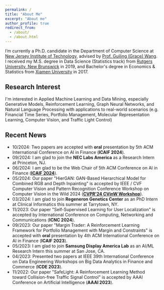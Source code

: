 ```yaml
---
permalink: /
title: "About Me"
excerpt: "About me"
author_profile: true
redirect_from: 
  - /about/
  - /about.html
---
```


I’m currently a Ph.D. candidate in the Department of Computer Science at [New Jersey Institute of Technology](https://www.njit.edu), advised by [Prof. Guiling (Grace) Wang](https://web.njit.edu/~gwang/). I received my M.S. degree in Data Science (Statistics track) from [Rutgers University, New Brunswick](https://newbrunswick.rutgers.edu) in 2019, and Bachelor's degree in Economics & Statistics from [Xiamen University](https://en.xmu.edu.cn/main.htm) in 2017.

## Research Interest
I'm interested in Applied Machine Learning and Data Mining, especially Generative Models, Reinforcement Learning, Graph Neural Networks, and Natural Language Processing with applications to real-world scenarios (e.g. Financial Time Series, Portfolio Management, Molecular Representation Learning, Computer Vision, and Traffic Light Control)

## Recent News
* 10/2024: Two papers are accepted with **oral** presentation by 5th ACM International Conference on AI in Finance (**ICAIF 2024**).
* 09/2024: I am glad to join the **NEC Labs America** as a Research Intern at Princeton, NJ.
* 06/2024: I am glad to be the Web Chair of 5th ACM Conference on AI in Finance ([**ICAIF 2024**](https://ai-finance.org)).
* 05/2024: Our paper "HierGAN: GAN-Based Hierarchical Model for Combined RGB and Depth Inpainting" is accepted by IEEE / CVF Computer Vision and Pattern Recognition Conference Workshop on Computer Vision in the Wild 2024 ([**CVPR'24 CVinW Workshop**](https://computer-vision-in-the-wild.github.io/cvpr-2024/)).
* 03/2024: I am glad to join **Regeneron Genetics Center** as an PhD Intern at Clinical Informatics this summer at Tarrytown, NY.
* 11/2023: Our paper "Self-Supervised Learning for User Localization" is accepted by International Conference on Computing, Networking and Communications (**ICNC 2024**).
* 09/2023: Our paper "Margin Trader: A Reinforcement Learning Framework for Portfolio Management with Margin and Constraints" is accepted with **oral** presentation by 4th ACM International Conference on AI in Finance (**ICAIF 2023**).
* 05/2023: I am glad to join **Samsung Display America Lab** as an AI/ML Research Intern this summer at San Jose, CA.
* 04/2023: Presented two papers at IEEE 39th International Conference on Data Engineering Workshops on Big Data Analytics in Finance and Commerce (**ICDE 2023**).
* 11/2022: Our paper "SafeLight: A Reinforcement Learning Method toward Collision-free Traffic Signal Control" is accepted by AAAI Conference on Artificial Intelligence (**AAAI 2023**).


<!--
* 11/2022 One paper is accepted by International Journal of Artificial Intelligence & Applications (IJAIA).

1. Register a GitHub account if you don't have one and confirm your e-mail (required!)
1. Fork [this repository](https://github.com/academicpages/academicpages.github.io) by clicking the "fork" button in the top right. 
1. Go to the repository's settings (rightmost item in the tabs that start with "Code", should be below "Unwatch"). Rename the repository "[your GitHub username].github.io", which will also be your website's URL.
1. Set site-wide configuration and create content & metadata (see below -- also see [this set of diffs](http://archive.is/3TPas) showing what files were changed to set up [an example site](https://getorg-testacct.github.io) for a user with the username "getorg-testacct")
1. Upload any files (like PDFs, .zip files, etc.) to the files/ directory. They will appear at https://[your GitHub username].github.io/files/example.pdf.  
1. Check status by going to the repository settings, in the "GitHub pages" section

Site-wide configuration
------
The main configuration file for the site is in the base directory in [_config.yml](https://github.com/academicpages/academicpages.github.io/blob/master/_config.yml), which defines the content in the sidebars and other site-wide features. You will need to replace the default variables with ones about yourself and your site's github repository. The configuration file for the top menu is in [_data/navigation.yml](https://github.com/academicpages/academicpages.github.io/blob/master/_data/navigation.yml). For example, if you don't have a portfolio or blog posts, you can remove those items from that navigation.yml file to remove them from the header. 

Create content & metadata
------
For site content, there is one markdown file for each type of content, which are stored in directories like _publications, _talks, _posts, _teaching, or _pages. For example, each talk is a markdown file in the [_talks directory](https://github.com/academicpages/academicpages.github.io/tree/master/_talks). At the top of each markdown file is structured data in YAML about the talk, which the theme will parse to do lots of cool stuff. The same structured data about a talk is used to generate the list of talks on the [Talks page](https://academicpages.github.io/talks), each [individual page](https://academicpages.github.io/talks/2012-03-01-talk-1) for specific talks, the talks section for the [CV page](https://academicpages.github.io/cv), and the [map of places you've given a talk](https://academicpages.github.io/talkmap.html) (if you run this [python file](https://github.com/academicpages/academicpages.github.io/blob/master/talkmap.py) or [Jupyter notebook](https://github.com/academicpages/academicpages.github.io/blob/master/talkmap.ipynb), which creates the HTML for the map based on the contents of the _talks directory).

**Markdown generator**

I have also created [a set of Jupyter notebooks](https://github.com/academicpages/academicpages.github.io/tree/master/markdown_generator
) that converts a CSV containing structured data about talks or presentations into individual markdown files that will be properly formatted for the academicpages template. The sample CSVs in that directory are the ones I used to create my own personal website at stuartgeiger.com. My usual workflow is that I keep a spreadsheet of my publications and talks, then run the code in these notebooks to generate the markdown files, then commit and push them to the GitHub repository.

How to edit your site's GitHub repository
------
Many people use a git client to create files on their local computer and then push them to GitHub's servers. If you are not familiar with git, you can directly edit these configuration and markdown files directly in the github.com interface. Navigate to a file (like [this one](https://github.com/academicpages/academicpages.github.io/blob/master/_talks/2012-03-01-talk-1.md) and click the pencil icon in the top right of the content preview (to the right of the "Raw | Blame | History" buttons). You can delete a file by clicking the trashcan icon to the right of the pencil icon. You can also create new files or upload files by navigating to a directory and clicking the "Create new file" or "Upload files" buttons. 

Example: editing a markdown file for a talk
![Editing a markdown file for a talk](/images/editing-talk.png)

For more info
------
More info about configuring academicpages can be found in [the guide](https://academicpages.github.io/markdown/). The [guides for the Minimal Mistakes theme](https://mmistakes.github.io/minimal-mistakes/docs/configuration/) (which this theme was forked from) might also be helpful.
  -->
